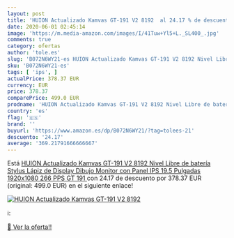 ```yaml
---
layout: post
title: 'HUION Actualizado Kamvas GT-191 V2 8192  al 24.17 % de descuento'
date: 2020-06-01 02:45:14
image: 'https://m.media-amazon.com/images/I/41Tuw+Yl5+L._SL400_.jpg'
comments: true
category: ofertas
author: 'tole.es'
slug: 'B072N6WY21-es HUION Actualizado Kamvas GT-191 V2 8192 Nivel Libre de...'
sku: 'B072N6WY21-es'
tags: [ 'ips', ]
actualPrice: 378.37 EUR
currency: EUR
price: 378.37
comparePrice: 499.0 EUR
prodname: 'HUION Actualizado Kamvas GT-191 V2 8192 Nivel Libre de batería Stylus Lápiz de Display Dibujo Monitor con Panel IPS 19.5 Pulgadas 1920x1080 266 PPS  GT 191 '
country: 'es'
flag: '🇪🇸'
brand: ''
buyurl: 'https://www.amazon.es/dp/B072N6WY21/?tag=tolees-21'
descuento: '24.17'
average: '369.21791666666667'
---
```


Está [HUION Actualizado Kamvas GT-191 V2 8192 Nivel Libre de batería Stylus Lápiz de Display Dibujo Monitor con Panel IPS 19.5 Pulgadas 1920x1080 266 PPS  GT 191 ](https://www.amazon.es/dp/B072N6WY21/?tag=tolees-21) con 24.17 de descuento por 378.37 EUR (original: 499.0 EUR) en el siguiente enlace!

[![HUION Actualizado Kamvas GT-191 V2 8192 ](https://m.media-amazon.com/images/I/41Tuw+Yl5+L._SL400_.jpg)](https://www.amazon.es/dp/B072N6WY21/?tag=tolees-21)

ℹ️:


[🛒 Ver la oferta!!](https://www.amazon.es/dp/B072N6WY21/?tag=tolees-21)

